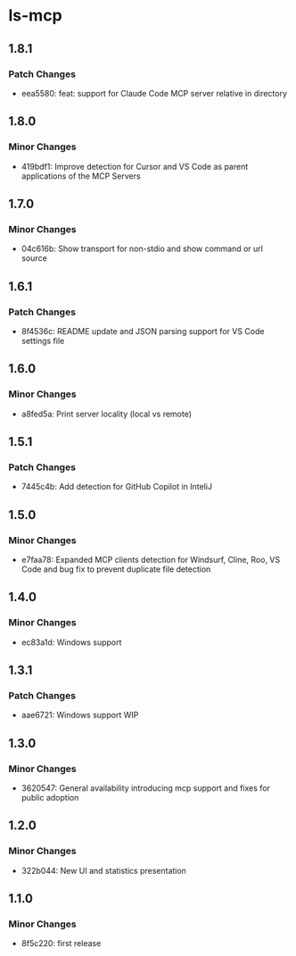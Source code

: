 # ls-mcp

## 1.8.1

### Patch Changes

- eea5580: feat: support for Claude Code MCP server relative in directory

## 1.8.0

### Minor Changes

- 419bdf1: Improve detection for Cursor and VS Code as parent applications of the MCP Servers

## 1.7.0

### Minor Changes

- 04c616b: Show transport for non-stdio and show command or url source

## 1.6.1

### Patch Changes

- 8f4536c: README update and JSON parsing support for VS Code settings file

## 1.6.0

### Minor Changes

- a8fed5a: Print server locality (local vs remote)

## 1.5.1

### Patch Changes

- 7445c4b: Add detection for GitHub Copilot in InteliJ

## 1.5.0

### Minor Changes

- e7faa78: Expanded MCP clients detection for Windsurf, Cline, Roo, VS Code and bug fix to prevent duplicate file detection

## 1.4.0

### Minor Changes

- ec83a1d: Windows support

## 1.3.1

### Patch Changes

- aae6721: Windows support WIP

## 1.3.0

### Minor Changes

- 3620547: General availability introducing mcp support and fixes for public adoption

## 1.2.0

### Minor Changes

- 322b044: New UI and statistics presentation

## 1.1.0

### Minor Changes

- 8f5c220: first release
